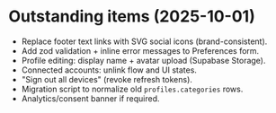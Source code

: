 # Outstanding items (2025-10-01)

- Replace footer text links with SVG social icons (brand-consistent).
- Add zod validation + inline error messages to Preferences form.
- Profile editing: display name + avatar upload (Supabase Storage).
- Connected accounts: unlink flow and UI states.
- "Sign out all devices" (revoke refresh tokens).
- Migration script to normalize old `profiles.categories` rows.
- Analytics/consent banner if required.

